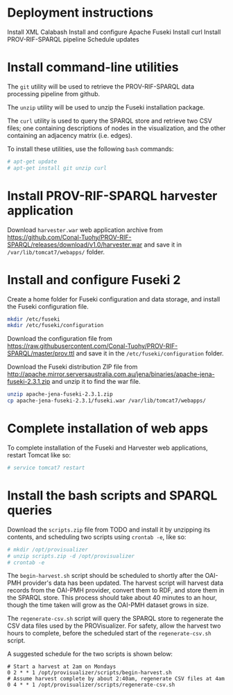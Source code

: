# Deployment instructions



Install XML Calabash
Install and configure Apache Fuseki
Install curl
Install PROV-RIF-SPARQL pipeline
Schedule updates


# Install command-line utilities

The `git` utility will be used to retrieve the PROV-RIF-SPARQL data processing pipeline from github.

The `unzip` utility will be used to unzip the Fuseki installation package.

The `curl` utility is used to query the SPARQL store and retrieve two CSV files; one containing
descriptions of nodes in the visualization, and the other containing an adjacency matrix (i.e. edges).

To install these utilities, use the following `bash` commands:

```bash
# apt-get update
# apt-get install git unzip curl
```

# Install PROV-RIF-SPARQL harvester application

Download `harvester.war` web application archive from https://github.com/Conal-Tuohy/PROV-RIF-SPARQL/releases/download/v1.0/harvester.war
and save it in `/var/lib/tomcat7/webapps/` folder.

# Install and configure Fuseki 2

Create a home folder for Fuseki configuration and data storage, and install the Fuseki configuration file.

```bash
mkdir /etc/fuseki
mkdir /etc/fuseki/configuration
```

Download the configuration file from https://raw.githubusercontent.com/Conal-Tuohy/PROV-RIF-SPARQL/master/prov.ttl and save it in the `/etc/fuseki/configuration` folder.

Download the Fuseki distribution ZIP file from http://apache.mirror.serversaustralia.com.au/jena/binaries/apache-jena-fuseki-2.3.1.zip and unzip it to find the war file.

```bash
unzip apache-jena-fuseki-2.3.1.zip
cp apache-jena-fuseki-2.3.1/fuseki.war /var/lib/tomcat7/webapps/
```

# Complete installation of web apps

To complete installation of the Fuseki and Harvester web applications, restart Tomcat like so:

```bash
# service tomcat7 restart
```

# Install the bash scripts and SPARQL queries

Download the `scripts.zip` file from TODO and install it by unzipping its contents, and scheduling two scripts using `crontab -e`, like so:

```bash
# mkdir /opt/provisualizer
# unzip scripts.zip -d /opt/provisualizer
# crontab -e
```

The `begin-harvest.sh` script should be scheduled to shortly after the OAI-PMH provider's data has been updated. The harvest script will harvest data records from the OAI-PMH provider, convert them to RDF, and store them in the SPARQL store. This process should take about 40 minutes to an hour, though the time taken will grow as the OAI-PMH dataset grows in size. 

The `regenerate-csv.sh` script will query the SPARQL store to regenerate the CSV data files used by the PROVisualizer. For safety, allow the harvest two hours to complete, before the scheduled start of the `regenerate-csv.sh` script.

A suggested schedule for the two scripts is shown below:
```
# Start a harvest at 2am on Mondays
0 2 * * 1 /opt/provisualizer/scripts/begin-harvest.sh
# Assume harvest complete by about 2:40am, regenerate CSV files at 4am
0 4 * * 1 /opt/provisualizer/scripts/regenerate-csv.sh
```








